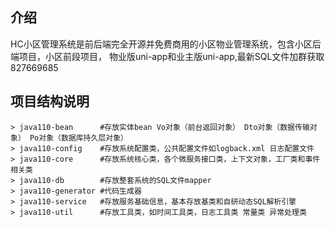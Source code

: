 
## 介绍

HC小区管理系统是前后端完全开源并免费商用的小区物业管理系统，包含小区后端项目，小区前段项目，
物业版uni-app和业主版uni-app,最新SQL文件加群获取827669685

## 项目结构说明

    > java110-bean      #存放实体bean Vo对象（前台返回对象） Dto对象（数据传输对象） Po对象（数据库持久层对象）
    > java110-config    #存放系统配置类，公共配置文件如logback.xml 日志配置文件
    > java110-core      #存放系统核心类，各个微服务接口类，上下文对象，工厂类和事件相关类
    > java110-db        #存放整套系统的SQL文件mapper
    > java110-generator #代码生成器
    > java110-service   #存放服务基础信息，基本存放基类和自研动态SQL解析引擎
    > java110-util      #存放工具类，如时间工具类，日志工具类 常量类 异常处理类